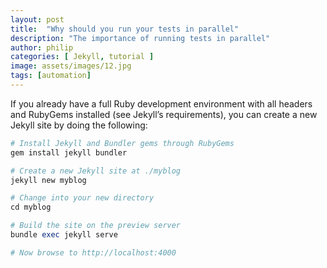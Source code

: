 ```yaml
---
layout: post
title:  "Why should you run your tests in parallel"
description: "The importance of running tests in parallel"
author: philip
categories: [ Jekyll, tutorial ]
image: assets/images/12.jpg
tags: [automation]
---
```


If you already have a full Ruby development environment with all headers and RubyGems installed (see Jekyll’s requirements), you can create a new Jekyll site by doing the following:

```ruby
# Install Jekyll and Bundler gems through RubyGems
gem install jekyll bundler

# Create a new Jekyll site at ./myblog
jekyll new myblog

# Change into your new directory
cd myblog

# Build the site on the preview server
bundle exec jekyll serve

# Now browse to http://localhost:4000
```